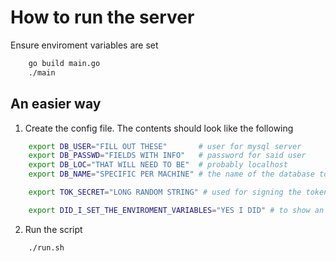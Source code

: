 # How to run the server
Ensure enviroment variables are set
```bash
    go build main.go
    ./main
```

## An easier way
1. Create the config file. The contents should look like the following
```bash
    export DB_USER="FILL OUT THESE"       # user for mysql server
    export DB_PASSWD="FIELDS WITH INFO"   # password for said user
    export DB_LOC="THAT WILL NEED TO BE"  # probably localhost
    export DB_NAME="SPECIFIC PER MACHINE" # the name of the database to use

    export TOK_SECRET="LONG RANDOM STRING" # used for signing the tokens

    export DID_I_SET_THE_ENVIROMENT_VARIABLES="YES I DID" # to show an error message if you forget to set variables
```

2. Run the script
```bash
    ./run.sh
```

